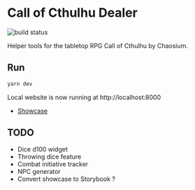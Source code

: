 # Call of Cthulhu Dealer

![build status](https://github.com/8kto/call-of-cthulhu-dealer/actions/workflows/main.yml/badge.svg)

Helper tools for the tabletop RPG Call of Cthulhu by Chaosium.

## Run
```sh
yarn dev
```
Local website is now running at http://localhost:8000

+ [Showcase](http://localhost:8000/showcase/)

## TODO
+ Dice d100 widget
+ Throwing dice feature
+ Combat initiative tracker
+ NPC generator
+ Convert showcase to Storybook ?
